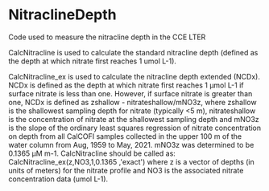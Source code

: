 # NitraclineDepth
Code used to measure the nitracline depth in the CCE LTER

CalcNitracline is used to calculate the standard nitracline depth (defined as the depth at which nitrate first reaches 1 umol L-1).  

CalcNitracline_ex is used to calculate the nitracline depth extended (NCDx).  NCDx is defined as the depth at which nitrate first reaches 1 µmol L-1 if surface nitrate is less than one.  However, if surface nitrate is greater than one, NCDx is defined as zshallow - nitrateshallow/mNO3z, where zshallow is the shallowest sampling depth for nitrate (typically <5 m), nitrateshallow is the concentration of nitrate at the shallowest sampling depth and mNO3z is the slope of the ordinary least squares regression of nitrate concentration on depth from all CalCOFI samples collected in the upper 100 m of the water column from Aug, 1959 to May, 2021.  mNO3z was determined to be  0.1365 µM m-1.  CalcNitracline should be called as: CalcNitracline_ex(z,NO3,1,0.1365 ,'exact') where z is a vector of depths (in units of meters) for the nitrate profile and NO3 is the associated nitrate concentration data (umol L-1).  

